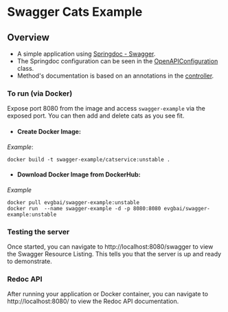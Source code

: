 # Swagger Cats Example

## Overview
* A simple application using [Springdoc - Swagger](https://springdoc.org/). 
* The Springdoc configuration can be seen in the [OpenAPIConfiguration](https://github.com/evgbai/swagger-example/blob/main/src/main/java/ru/decathlon/swagger/example/config/OpenAPIConfiguration.java) class. 
* Method's documentation is based on an annotations in the [controller](https://github.com/evgbai/swagger-example/blob/main/src/main/java/ru/decathlon/swagger/example/controller/CatController.java).

### To run (via Docker)

Expose port 8080 from the image and access `swagger-example` via the exposed port. You can then add and delete cats as you see fit.

* #### Create Docker Image:
*Example*:

```
docker build -t swagger-example/catservice:unstable .
```

* #### Download Docker Image from DockerHub:
*Example*

```
docker pull evgbai/swagger-example:unstable
docker run  --name swagger-example -d -p 8080:8080 evgbai/swagger-example:unstable
```

### Testing the server
Once started, you can navigate to http://localhost:8080/swagger to view the Swagger Resource Listing.
This tells you that the server is up and ready to demonstrate.

### Redoc API
After running your application or Docker container, you can navigate to http://localhost:8080/ to view the Redoc API documentation.